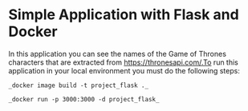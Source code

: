 # Simple Application with Flask and Docker



In this application you can see the names of the Game of Thrones characters that are extracted from https://thronesapi.com/.To run this application in your local environment you must do the following steps:


```
_docker image build -t project_flask ._
```

```
_docker run -p 3000:3000 -d project_flask_
```




